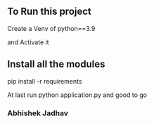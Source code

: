 ## To Run this project 

Create a Venv of python==3.9

and Activate it 


## Install all the modules 

pip install -r requirements

At last run python application.py
and good to go

### Abhishek Jadhav